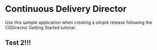# Continuous Delivery Director
Use this sample application when creating a simple release following the CDDirector Getting Started tutorial.

## Test 2!!!
